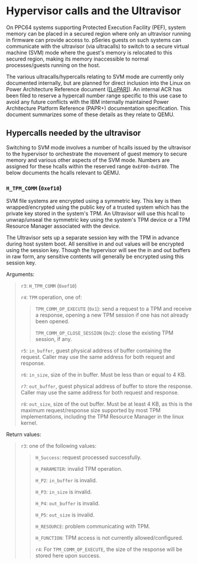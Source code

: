 # Hypervisor calls and the Ultravisor

On PPC64 systems supporting Protected Execution Facility (PEF), system
memory can be placed in a secured region where only an ultravisor
running in firmware can provide access to. pSeries guests on such
systems can communicate with the ultravisor (via ultracalls) to switch
to a secure virtual machine (SVM) mode where the guest\'s memory is
relocated to this secured region, making its memory inaccessible to
normal processes/guests running on the host.

The various ultracalls/hypercalls relating to SVM mode are currently
only documented internally, but are planned for direct inclusion into
the Linux on Power Architecture Reference document ([\[LoPAR\]]()). An
internal ACR has been filed to reserve a hypercall number range specific
to this use case to avoid any future conflicts with the IBM internally
maintained Power Architecture Platform Reference (PAPR+) documentation
specification. This document summarizes some of these details as they
relate to QEMU.

## Hypercalls needed by the ultravisor

Switching to SVM mode involves a number of hcalls issued by the
ultravisor to the hypervisor to orchestrate the movement of guest memory
to secure memory and various other aspects of the SVM mode. Numbers are
assigned for these hcalls within the reserved range `0xEF00-0xEF80`. The
below documents the hcalls relevant to QEMU.

### `H_TPM_COMM` (`0xef10`)

SVM file systems are encrypted using a symmetric key. This key is then
wrapped/encrypted using the public key of a trusted system which has the
private key stored in the system\'s TPM. An Ultravisor will use this
hcall to unwrap/unseal the symmetric key using the system\'s TPM device
or a TPM Resource Manager associated with the device.

The Ultravisor sets up a separate session key with the TPM in advance
during host system boot. All sensitive in and out values will be
encrypted using the session key. Though the hypervisor will see the in
and out buffers in raw form, any sensitive contents will generally be
encrypted using this session key.

Arguments:

> `r3`: `H_TPM_COMM` (`0xef10`)
>
> `r4`: `TPM` operation, one of:
>
> > `TPM_COMM_OP_EXECUTE` (`0x1`): send a request to a TPM and receive a
> > response, opening a new TPM session if one has not already been
> > opened.
> >
> > `TPM_COMM_OP_CLOSE_SESSION` (`0x2`): close the existing TPM session,
> > if any.
>
> `r5`: `in_buffer`, guest physical address of buffer containing the
> request. Caller may use the same address for both request and
> response.
>
> `r6`: `in_size`, size of the in buffer. Must be less than or equal to
> 4 KB.
>
> `r7`: `out_buffer`, guest physical address of buffer to store the
> response. Caller may use the same address for both request and
> response.
>
> `r8`: `out_size`, size of the out buffer. Must be at least 4 KB, as
> this is the maximum request/response size supported by most TPM
> implementations, including the TPM Resource Manager in the linux
> kernel.

Return values:

> `r3`: one of the following values:
>
> > `H_Success`: request processed successfully.
> >
> > `H_PARAMETER`: invalid TPM operation.
> >
> > `H_P2`: `in_buffer` is invalid.
> >
> > `H_P3`: `in_size` is invalid.
> >
> > `H_P4`: `out_buffer` is invalid.
> >
> > `H_P5`: `out_size` is invalid.
> >
> > `H_RESOURCE`: problem communicating with TPM.
> >
> > `H_FUNCTION`: TPM access is not currently allowed/configured.
> >
> > `r4`: For `TPM_COMM_OP_EXECUTE`, the size of the response will be
> > stored here upon success.
